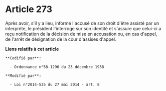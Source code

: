 # Article 273

Après avoir, s'il y a lieu, informé l'accusé de son droit d'être assisté par un interprète, le président l'interroge sur son
identité et s'assure que celui-ci a reçu notification de la décision de mise en accusation ou, en cas d'appel, de l'arrêt de
désignation de la cour d'assises d'appel.

**Liens relatifs à cet article**

	**Codifié par**:

	  - Ordonnance n°58-1296 du 23 décembre 1958

	**Modifié par**:

	  - Loi n°2014-535 du 27 mai 2014 - art. 8
